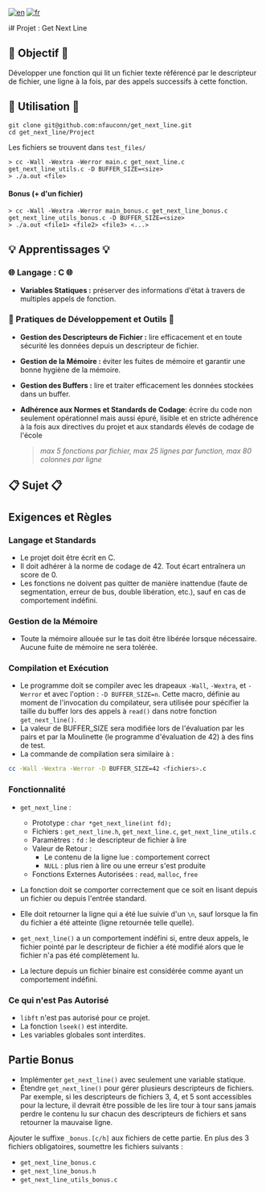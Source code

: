 [![en](https://img.shields.io/badge/lang-en-purple.svg)](https://github.com/nfauconn/get_next_line/blob/master/README.md)
[![fr](https://img.shields.io/badge/lang-fr-pink.svg)](https://github.com/nfauconn/get_next_line/blob/master/README.fr.md)

i# Projet : Get Next Line

## 🏁 Objectif 🏁
Développer une fonction qui lit un fichier texte référencé par le descripteur de fichier, une ligne à la fois, par des appels successifs à cette fonction.

## 🚀 Utilisation 🚀

```shell
git clone git@github.com:nfauconn/get_next_line.git
cd get_next_line/Project
```

Les fichiers se trouvent dans `test_files/`

```shell
> cc -Wall -Wextra -Werror main.c get_next_line.c get_next_line_utils.c -D BUFFER_SIZE=<size>
> ./a.out <file>
```

#### Bonus (+ d'un fichier)

```shell
> cc -Wall -Wextra -Werror main_bonus.c get_next_line_bonus.c get_next_line_utils_bonus.c -D BUFFER_SIZE=<size>
> ./a.out <file1> <file2> <file3> <...>
```

## 💡 Apprentissages 💡

### 🌐 Langage : C 🌐

- **Variables Statiques :** préserver des informations d'état à travers de multiples appels de fonction.

### 🔧 Pratiques de Développement et Outils 🔧

- **Gestion des Descripteurs de Fichier :** lire efficacement et en toute sécurité les données depuis un descripteur de fichier.

- **Gestion de la Mémoire :** éviter les fuites de mémoire et garantir une bonne hygiène de la mémoire.

- **Gestion des Buffers :** lire et traiter efficacement les données stockées dans un buffer.

- **Adhérence aux Normes et Standards de Codage**: écrire du code non seulement opérationnel mais aussi épuré, lisible et en stricte adhérence à la fois aux directives du projet et aux standards élevés de codage de l'école
  > *max 5 fonctions par fichier, max 25 lignes par function, max 80 colonnes par ligne*

## 📋 Sujet 📋

## Exigences et Règles

### Langage et Standards
- Le projet doit être écrit en C.
- Il doit adhérer à la norme de codage de 42. Tout écart entraînera un score de 0.
- Les fonctions ne doivent pas quitter de manière inattendue (faute de segmentation, erreur de bus, double libération, etc.), sauf en cas de comportement indéfini.

### Gestion de la Mémoire
- Toute la mémoire allouée sur le tas doit être libérée lorsque nécessaire. Aucune fuite de mémoire ne sera tolérée.

### Compilation et Exécution
- Le programme doit se compiler avec les drapeaux `-Wall`, `-Wextra`, et `-Werror` et avec l'option : `-D BUFFER_SIZE=n`. Cette macro, définie au moment de l'invocation du compilateur, sera utilisée pour spécifier la taille du buffer lors des appels à `read()` dans notre fonction `get_next_line()`.
- La valeur de BUFFER_SIZE sera modifiée lors de l'évaluation par les pairs et par la Moulinette (le programme d'évaluation de 42) à des fins de test.
- La commande de compilation sera similaire à : 
```bash
cc -Wall -Wextra -Werror -D BUFFER_SIZE=42 <fichiers>.c
```

### Fonctionnalité
- `get_next_line` :
  - Prototype : `char *get_next_line(int fd);`
  - Fichiers : `get_next_line.h`, `get_next_line.c`, `get_next_line_utils.c`
  - Paramètres : `fd` : le descripteur de fichier à lire
  - Valeur de Retour : 
    - Le contenu de la ligne lue : comportement correct
    - `NULL` : plus rien à lire ou une erreur s'est produite
  - Fonctions Externes Autorisées : `read`, `malloc`, `free`

- La fonction doit se comporter correctement que ce soit en lisant depuis un fichier ou depuis l'entrée standard.
 
- Elle doit retourner la ligne qui a été lue suivie d'un `\n`, sauf lorsque la fin du fichier a été atteinte (ligne retournée telle quelle).

- `get_next_line()` a un comportement indéfini si, entre deux appels, le fichier pointé par le descripteur de fichier a été modifié alors que le fichier n'a pas été complètement lu.
- La lecture depuis un fichier binaire est considérée comme ayant un comportement indéfini.

### Ce qui n'est Pas Autorisé
- `libft` n'est pas autorisé pour ce projet.
- La fonction `lseek()` est interdite.
- Les variables globales sont interdites.

## Partie Bonus

- Implémenter `get_next_line()` avec seulement une variable statique.
- Étendre `get_next_line()` pour gérer plusieurs descripteurs de fichiers. Par exemple, si les descripteurs de fichiers 3, 4, et 5 sont accessibles pour la lecture, il devrait être possible de les lire tour à tour sans jamais perdre le contenu lu sur chacun des descripteurs de fichiers et sans retourner la mauvaise ligne.

Ajouter le suffixe `_bonus.[c/h]` aux fichiers de cette partie. En plus des 3 fichiers obligatoires, soumettre les fichiers suivants :
- `get_next_line_bonus.c`
- `get_next_line_bonus.h`
- `get_next_line_utils_bonus.c`
